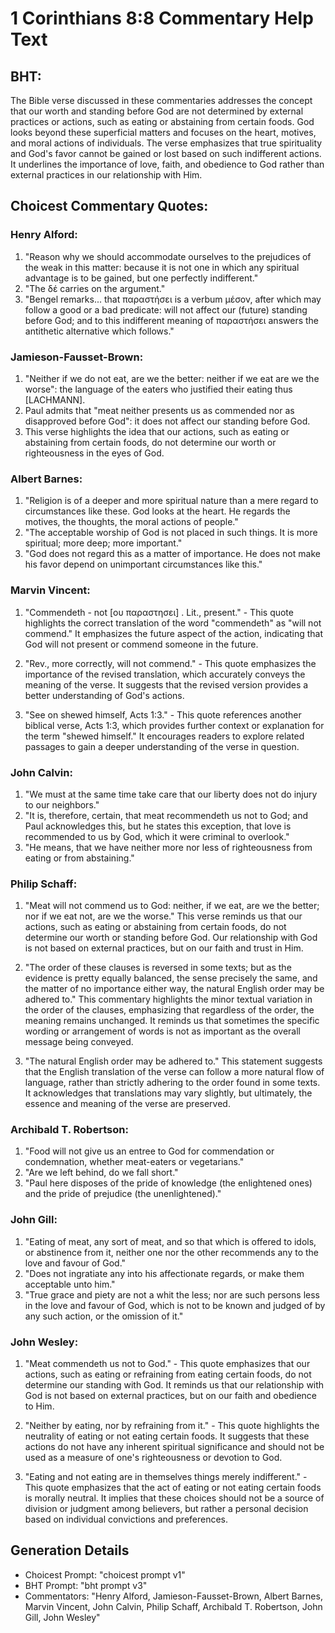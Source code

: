 # 1 Corinthians 8:8 Commentary Help Text

## BHT:
The Bible verse discussed in these commentaries addresses the concept that our worth and standing before God are not determined by external practices or actions, such as eating or abstaining from certain foods. God looks beyond these superficial matters and focuses on the heart, motives, and moral actions of individuals. The verse emphasizes that true spirituality and God's favor cannot be gained or lost based on such indifferent actions. It underlines the importance of love, faith, and obedience to God rather than external practices in our relationship with Him.

## Choicest Commentary Quotes:
### Henry Alford:
1. "Reason why we should accommodate ourselves to the prejudices of the weak in this matter: because it is not one in which any spiritual advantage is to be gained, but one perfectly indifferent."
2. "The δέ carries on the argument."
3. "Bengel remarks... that παραστήσει is a verbum μέσον, after which may follow a good or a bad predicate: will not affect our (future) standing before God; and to this indifferent meaning of παραστήσει answers the antithetic alternative which follows."

### Jamieson-Fausset-Brown:
1. "Neither if we do not eat, are we the better: neither if we eat are we the worse": the language of the eaters who justified their eating thus [LACHMANN].
2. Paul admits that "meat neither presents us as commended nor as disapproved before God": it does not affect our standing before God.
3. This verse highlights the idea that our actions, such as eating or abstaining from certain foods, do not determine our worth or righteousness in the eyes of God.

### Albert Barnes:
1. "Religion is of a deeper and more spiritual nature than a mere regard to circumstances like these. God looks at the heart. He regards the motives, the thoughts, the moral actions of people."
2. "The acceptable worship of God is not placed in such things. It is more spiritual; more deep; more important."
3. "God does not regard this as a matter of importance. He does not make his favor depend on unimportant circumstances like this."

### Marvin Vincent:
1. "Commendeth - not [ου παραστησει] . Lit., present." - This quote highlights the correct translation of the word "commendeth" as "will not commend." It emphasizes the future aspect of the action, indicating that God will not present or commend someone in the future.

2. "Rev., more correctly, will not commend." - This quote emphasizes the importance of the revised translation, which accurately conveys the meaning of the verse. It suggests that the revised version provides a better understanding of God's actions.

3. "See on shewed himself, Acts 1:3." - This quote references another biblical verse, Acts 1:3, which provides further context or explanation for the term "shewed himself." It encourages readers to explore related passages to gain a deeper understanding of the verse in question.

### John Calvin:
1. "We must at the same time take care that our liberty does not do injury to our neighbors."
2. "It is, therefore, certain, that meat recommendeth us not to God; and Paul acknowledges this, but he states this exception, that love is recommended to us by God, which it were criminal to overlook."
3. "He means, that we have neither more nor less of righteousness from eating or from abstaining."

### Philip Schaff:
1. "Meat will not commend us to God: neither, if we eat, are we the better; nor if we eat not, are we the worse." This verse reminds us that our actions, such as eating or abstaining from certain foods, do not determine our worth or standing before God. Our relationship with God is not based on external practices, but on our faith and trust in Him. 

2. "The order of these clauses is reversed in some texts; but as the evidence is pretty equally balanced, the sense precisely the same, and the matter of no importance either way, the natural English order may be adhered to." This commentary highlights the minor textual variation in the order of the clauses, emphasizing that regardless of the order, the meaning remains unchanged. It reminds us that sometimes the specific wording or arrangement of words is not as important as the overall message being conveyed.

3. "The natural English order may be adhered to." This statement suggests that the English translation of the verse can follow a more natural flow of language, rather than strictly adhering to the order found in some texts. It acknowledges that translations may vary slightly, but ultimately, the essence and meaning of the verse are preserved.

### Archibald T. Robertson:
1. "Food will not give us an entree to God for commendation or condemnation, whether meat-eaters or vegetarians."
2. "Are we left behind, do we fall short."
3. "Paul here disposes of the pride of knowledge (the enlightened ones) and the pride of prejudice (the unenlightened)."

### John Gill:
1. "Eating of meat, any sort of meat, and so that which is offered to idols, or abstinence from it, neither one nor the other recommends any to the love and favour of God."
2. "Does not ingratiate any into his affectionate regards, or make them acceptable unto him."
3. "True grace and piety are not a whit the less; nor are such persons less in the love and favour of God, which is not to be known and judged of by any such action, or the omission of it."

### John Wesley:
1. "Meat commendeth us not to God." - This quote emphasizes that our actions, such as eating or refraining from eating certain foods, do not determine our standing with God. It reminds us that our relationship with God is not based on external practices, but on our faith and obedience to Him.

2. "Neither by eating, nor by refraining from it." - This quote highlights the neutrality of eating or not eating certain foods. It suggests that these actions do not have any inherent spiritual significance and should not be used as a measure of one's righteousness or devotion to God.

3. "Eating and not eating are in themselves things merely indifferent." - This quote emphasizes that the act of eating or not eating certain foods is morally neutral. It implies that these choices should not be a source of division or judgment among believers, but rather a personal decision based on individual convictions and preferences.


## Generation Details
- Choicest Prompt: "choicest prompt v1"
- BHT Prompt: "bht prompt v3"
- Commentators: "Henry Alford, Jamieson-Fausset-Brown, Albert Barnes, Marvin Vincent, John Calvin, Philip Schaff, Archibald T. Robertson, John Gill, John Wesley"
